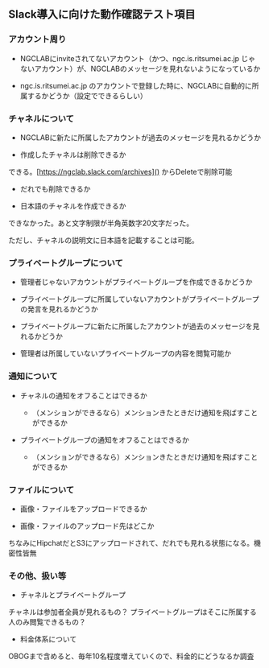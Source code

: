 Slack導入に向けた動作確認テスト項目
----

### アカウント周り

- NGCLABにinviteされてないアカウント（かつ、ngc.is.ritsumei.ac.jp じゃないアカウント）が、NGCLABのメッセージを見れないようになっているか

- ngc.is.ritsumei.ac.jp のアカウントで登録した時に、NGCLABに自動的に所属するかどうか（設定でできるらしい）

### チャネルについて

- NGCLABに新たに所属したアカウントが過去のメッセージを見れるかどうか

- 作成したチャネルは削除できるか

できる。[https://ngclab.slack.com/archives]() からDeleteで削除可能

  - だれでも削除できるか

- 日本語のチャネルを作成できるか

できなかった。あと文字制限が半角英数字20文字だった。

ただし、チャネルの説明文に日本語を記載することは可能。
### プライベートグループについて

- 管理者じゃないアカウントがプライベートグループを作成できるかどうか

- プライベートグループに所属していないアカウントがプライベートグループの発言を見れるかどうか

- プライベートグループに新たに所属したアカウントが過去のメッセージを見れるかどうか
 
- 管理者は所属していないプライベートグループの内容を閲覧可能か

### 通知について


- チャネルの通知をオフることはできるか

  - （メンションができるなら）メンションきたときだけ通知を飛ばすことができるか

- プライベートグループの通知をオフることはできるか

  - （メンションができるなら）メンションきたときだけ通知を飛ばすことができるか

### ファイルについて

- 画像・ファイルをアップロードできるか

- 画像・ファイルのアップロード先はどこか

ちなみにHipchatだとS3にアップロードされて、だれでも見れる状態になる。機密性皆無

### その他、扱い等

- チャネルとプライベートグループ

チャネルは参加者全員が見れるもの？
プライベートグループはそこに所属する人のみ閲覧できるもの？

- 料金体系について

OBOGまで含めると、毎年10名程度増えていくので、料金的にどうなるか調査
